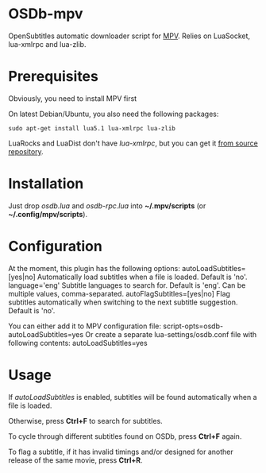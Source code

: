 # OSDb-mpv
OpenSubtitles automatic downloader script for [MPV](http://mpv.io/). Relies on LuaSocket, lua-xmlrpc and lua-zlib.

# Prerequisites

Obviously, you need to install MPV first

On latest Debian/Ubuntu, you also need the following packages:

    sudo apt-get install lua5.1 lua-xmlrpc lua-zlib

LuaRocks and LuaDist don't have *lua-xmlrpc*, but you can get it [from source repository](https://github.com/timn/lua-xmlrpc).

# Installation

Just drop *osdb.lua* and *osdb-rpc.lua* into **~/.mpv/scripts** (or **~/.config/mpv/scripts**).

# Configuration

At the moment, this plugin has the following options:
    autoLoadSubtitles=[yes|no]
Automatically load subtitles when a file is loaded. Default is 'no'.
    language='eng'
Subtitle languages to search for. Default is 'eng'. Can be multiple values, comma-separated.
    autoFlagSubtitles=[yes|no]
Flag subtitles automatically when switching to the next subtitle suggestion. Default is 'no'.

You can either add it to MPV configuration file:
    script-opts=osdb-autoLoadSubtitles=yes
Or create a separate lua-settings/osdb.conf file with following contents:
    autoLoadSubtitles=yes
    
# Usage

If *autoLoadSubtitles* is enabled, subtitles will be found automatically when a file is loaded.

Otherwise, press **Ctrl+F** to search for subtitles.

To cycle through different subtitles found on OSDb, press **Ctrl+F** again.

To flag a subtitle, if it has invalid timings and/or designed for another release of the same movie, press **Ctrl+R**.

